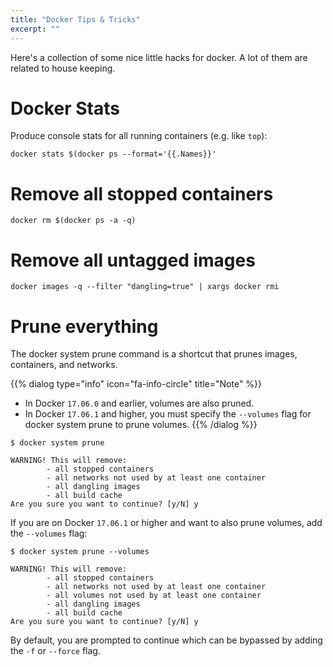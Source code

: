 ```yaml
---
title: "Docker Tips & Tricks"
excerpt: ""
---
```

Here's a collection of some nice little hacks for docker. A lot of them are related to house keeping. 

# Docker Stats

Produce console stats for all running containers (e.g. like `top`):
```
docker stats $(docker ps --format='{{.Names}}'
```

# Remove all stopped containers
```
docker rm $(docker ps -a -q)
```

# Remove all untagged images
```
docker images -q --filter "dangling=true" | xargs docker rmi
```

# Prune everything

The docker system prune command is a shortcut that prunes images, containers, and networks. 

{{% dialog type="info" icon="fa-info-circle" title="Note" %}}
* In Docker `17.06.0` and earlier, volumes are also pruned. 
* In Docker `17.06.1` and higher, you must specify the `--volumes` flag for docker system prune to prune volumes.
{{% /dialog %}}

```
$ docker system prune

WARNING! This will remove:
        - all stopped containers
        - all networks not used by at least one container
        - all dangling images
        - all build cache
Are you sure you want to continue? [y/N] y
```

If you are on Docker `17.06.1` or higher and want to also prune volumes, add the `--volumes` flag:

```
$ docker system prune --volumes

WARNING! This will remove:
        - all stopped containers
        - all networks not used by at least one container
        - all volumes not used by at least one container
        - all dangling images
        - all build cache
Are you sure you want to continue? [y/N] y
```

By default, you are prompted to continue which can be bypassed by adding the `-f` or `--force` flag.
